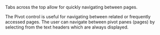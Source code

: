 ﻿Tabs across the top allow for quickly navigating between pages.

The Pivot control is useful for navigating between related or frequently accessed pages. The user can navigate between pivot panes (pages) by selecting from the text headers which are always displayed.
